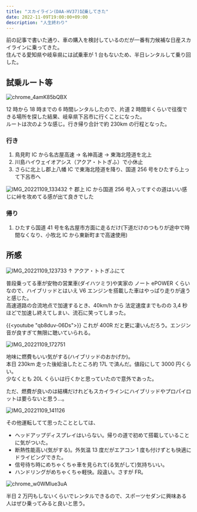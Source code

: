 ```yaml
---
title: "スカイライン(DAA-HV37)試乗してきた"
date: 2022-11-09T19:00:00+09:00
description: "人生終わり"
---
```


前の記事で書いた通り、車の購入を検討しているのだが一番有力候補な日産スカイラインに乗ってきた。  
住んでる愛知県や岐阜県には試乗車が 1 台もないため、半日レンタルして乗り回した。

## 試乗ルート等

![chrome_4amK85bQBX](https://user-images.githubusercontent.com/47537864/200801774-d4216729-94e4-4fd7-81f1-5557c8a4066b.png)

12 時から 18 時までの 6 時間レンタルしたので、片道 2 時間半くらいで往復できる場所を探した結果、岐阜県下呂市に行くことになった。  
ルートは次のような感じ。行き帰り合計で約 230km の行程となった。

### 行き

1. 鳥見町 IC から名古屋高速 → 名神高速 → 東海北陸道を北上
2. 川島ハイウェイオアシス（アクア・トトぎふ）で小休止
3. さらに北上し郡上八幡 IC で東海北陸道を降り、国道 256 号をひたすら上って下呂市へ

![IMG_20221109_133432](https://user-images.githubusercontent.com/47537864/200805112-39e7ec1e-7f18-41a5-acb7-cc404cb440d0.jpg)
↑ 郡上 IC から国道 256 号入ってすぐの道はいい感じに峠を攻めてる感が出て良きでした

### 帰り

1. ひたすら国道 41 号を名古屋市方面に走るだけ(下道だけのつもりが途中で時間なくなり、小牧北 IC から東新町まで高速使用)

## 所感

![IMG_20221109_123733](https://user-images.githubusercontent.com/47537864/200806282-79093049-7db2-4f5b-a543-4a93dcc62050.jpg)
↑ アクア・トトぎふにて

普段乗ってる車が安物の営業車(ダイハツミラ)や実家の ノート ePOWER くらいなので、ハイブリッドとはいえ V6 エンジンを搭載した車はやっぱり走りが違うと感じた。  
高速道路の合流地点で加速するとき、40km/h から 法定速度までものの 3,4 秒ほどで加速し終えてしまい、流石に笑ってしまった。

{{<youtube "qb8duv-06Ds">}}
これが 400R だと更に凄いんだろう。エンジン音が良すぎて無限に聴いていられる。

![IMG_20221109_172751](https://user-images.githubusercontent.com/47537864/200807761-0e2ea95a-8d1f-4462-b4ce-250bf1ef333c.jpg)

地味に燃費もいい気がする(ハイブリッドのおかげか)。  
本日 230km 走った後給油したところ約 17L で済んだ。値段にして 3000 円くらい。  
少なくとも 20L くらいは行くかと思っていたので意外であった。

ただ、燃費が良いのは結構だけれどもスカイラインにハイブリッドやプロパイロットは要らないと思う...。

![IMG_20221109_141126](https://user-images.githubusercontent.com/47537864/200809287-1957ca27-5df3-41c6-8620-863b63933b78.jpg)

その他運転してて思ったこととしては、

- ヘッドアップディスプレイはいらない。帰りの道で初めて搭載していることに気がついた。
- 断熱性能高い(気がする)。外気温 13 度だがエアコン 1 度も付けずとも快適にドライビングできた。
- 信号待ち時にめちゃくちゃ車を見られて(る気がして)気持ちいい。
- ハンドリングがめちゃくちゃ軽快。段違い。さすが FR。

![chrome_w0WMlue3uA](https://user-images.githubusercontent.com/47537864/200815748-979e6c3e-dd1b-4aaf-8ac6-d3d29c9dd01e.png)

半日 2 万円もしないくらいでレンタルできるので、スポーツセダンに興味ある人はぜひ乗ってみると良いと思う。
